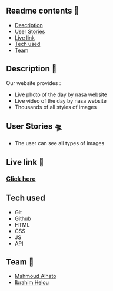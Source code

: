 ## Readme contents :bookmark_tabs: 
* [Description](#Description-)
* [User Stories](#User-Stories-)
* [Live link](#Live-link-)
* [Tech used](#Tech-used-)
* [Team](#Team-)

## Description  :pencil: 
Our website provides :
* Live photo of the day by nasa website
* Live video of the day by nasa website
* Thousands of all styles of images

## User Stories :flying_saucer:
* The user can see all types of images

## Live link :rocket:
### [Click here](https://gsg-g11.github.io/MI-api-team/)

## Tech used
* Git
* Github
* HTML
* CSS
* JS
* API

## Team :busts_in_silhouette: 
* [Mahmoud Alhato](https://github.com/Mahmoud-Ahmad2)
* [Ibrahim Helou](https://github.com/KAHMOOSHA)